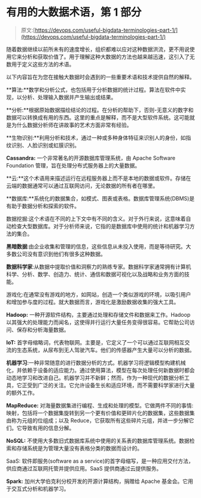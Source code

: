 # 有用的大数据术语，第 1 部分

> 原文:[https://devops.com/useful-bigdata-terminologies-part-1/](https://devops.com/useful-bigdata-terminologies-part-1/)

随着数据继续以前所未有的速度增长，组织都难以应对这种数据洪流，更不用说使用它来分析和获取价值了。用于理解这种大数据的方法也越来越迅速，这引入了无数用于定义这些方法的术语。

以下内容旨在为您在接触大数据时会遇到的一些重要术语和技术提供自然的解释。

**算法:**数学和分析公式，也包括用于分析数据的统计过程。算法在软件中实现，以分析、处理输入数据并产生输出或结果。

**分析:**根据原始数据描绘结论的过程。在分析的帮助下，否则-无意义的数字和数据可以转换成有用的东西。这里的重点是解释，而不是大型软件系统。这可能就是为什么数据分析师在讲故事的艺术方面非常有经验。

**生物识别:**利用分析和技术，通过一种或多种身体特征来识别人的身份，如指纹识别、人脸识别或虹膜识别。

**Cassandra:** 一个非常著名的开源数据库管理系统，由 Apache Software Foundation 管理，旨在处理分布式服务器上的大量数据。

**云:**这个术语用来描述运行在远程服务器上而不是本地的数据或软件。存储在云端的数据通常可以通过互联网访问，无论数据的所有者在哪里。

**数据库:**系统化的数据集合，如模式、图表或表格。数据库管理系统(DBMS)是有助于数据分析和探索的软件。

数据挖掘:这个术语在不同的上下文中有不同的含义。对于外行来说，这意味着自动检查大型数据库。对于分析师来说，它指的是数据库中使用的统计和机器学习方法的集合。

**黑暗数据**:由企业收集和管理的信息，这些信息从未投入使用，而是等待研究。大多数公司没有意识到他们有很多这种数据。

**数据科学家**:从数据中提取价值和洞察力的熟练专家。数据科学家通常拥有计算机科学、分析、数学、创造力、统计、通信和数据可视化以及战略和业务方面的技能。

游戏化:在通常没有游戏的地方，如网站，创造一个类似游戏的环境，以吸引用户和增加参与度的过程。就大数据而言，游戏化是激励数据收集的强大工具。

**Hadoop:** 一种开源软件结构，主要通过处理和存储文件和数据来工作。Hadoop 以其强大的处理能力而闻名，这使得并行运行大量任务变得很容易。它帮助公司访问、保存和分析海量数据。

**IoT:** 首字母缩略词，代表物联网。主要是，它定义了一个可以通过互联网相互交流的生态系统，从尿布到无人驾驶汽车。他们的传感器产生大量可以分析的数据。

**机器学习**:一种非常随意的进行数据分析的方式。机器学习将逻辑模型构建机械化，并依赖于设备的适应能力。通过使用算法，模型在每次处理任何新数据时都会动态地学习和改进自己。机器学习并不新鲜；然而，作为一种现代的数据分析工具，它正受到广泛的关注。它允许设备生长和适应环境，而不需要科学家进行大量的额外工作。

**MapReduce:** 对海量数据集进行编程、生成和处理的模型。它做两件不同的事情:映射，包括将一个数据集旋转到另一个更有价值和更碎片化的数据集，这些数据集由称为元组的位组成；以及 Reduce，它获取所有这些碎片元组，并进一步分解它们。它导致有用的信息分解。

**NoSQL:** 不使用大多数旧式数据库系统中使用的关系表的数据库管理系统。数据检索和存储系统是为管理大量没有表格分类的数据而设计的。

SaaS: 软件即服务(software as a service)的首字母缩写，是一种应用交付方法，供应商通过互联网托管并提供应用。SaaS 提供商通过云提供服务。

**Spark:** 加州大学伯克利分校开发的开源计算结构，捐赠给 Apache 基金会。它用于交互式分析和机器学习。